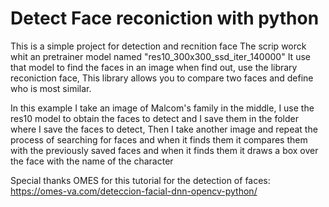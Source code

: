 
# Detect Face reconiction with python

This is a simple project for detection and recnition face 
The scrip worck whit an pretrainer model named "res10_300x300_ssd_iter_140000" It use that model to find the faces in an image when find out, use the library reconiction face, This library allows you to compare two faces and define who is most similar.

In this example I take an image of Malcom's family in the middle, I use the res10 model to obtain the faces to detect and I save them in the folder where I save the faces to detect,
Then I take another image and repeat the process of searching for faces and when it finds them it compares them with the previously saved faces and when it finds them it draws a box over the face with the name of the character

Special thanks OMES for this tutorial for the detection of faces: https://omes-va.com/deteccion-facial-dnn-opencv-python/